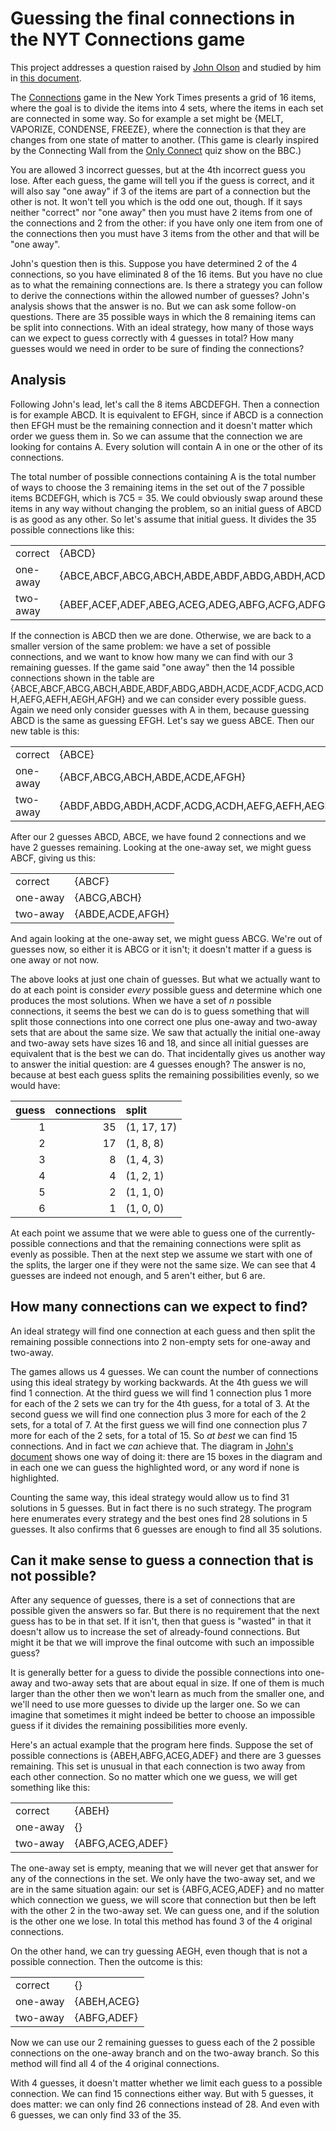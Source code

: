 # Guessing the final connections in the NYT Connections game

This project addresses a question raised by [John Olson](https://www.facebook.com/heliopsis)
and studied by him in [this document](https://docs.google.com/document/d/1-Yq24GkJM4KwVuM0WSk85fZEpKLdXX99ZjxP1Eh3mFQ/edit?usp=sharing).

The [Connections](https://www.nytimes.com/games/connections) game in the New York Times presents a
grid of 16 items, where the goal is to divide the items into 4 sets, where the items in each set
are connected in some way. So for example a set might be {MELT, VAPORIZE, CONDENSE, FREEZE}, where
the connection is that they are changes from one state of matter to another. (This game is clearly
inspired by the Connecting Wall from the [Only Connect](https://en.wikipedia.org/wiki/Only_Connect)
quiz show on the BBC.)

You are allowed 3 incorrect guesses, but at the 4th incorrect guess you lose.  After each
guess, the game will tell you if the guess is correct, and it will also say "one away" if 3 of
the items are part of a connection but the other is not. It won't tell you which is the odd one
out, though. If it says neither "correct" nor "one away" then you must have 2 items from one of
the connections and 2 from the other: if you have only one item from one of the connections then
you must have 3 items from the other and that will be "one away".

John's question then is this. Suppose you have determined 2 of the 4 connections, so you have
eliminated 8 of the 16 items. But you have no clue as to what the remaining connections are. Is
there a strategy you can follow to derive the connections within the allowed number of guesses?
John's analysis shows that the answer is no. But we can ask some follow-on questions. There are 35
possible ways in which the 8 remaining items can be split into connections. With an ideal strategy,
how many of those ways can we expect to guess correctly with 4 guesses in total? How many guesses
would we need in order to be sure of finding the connections?

## Analysis

Following John's lead, let's call the 8 items ABCDEFGH. Then a connection is for example ABCD. It is
equivalent to EFGH, since if ABCD is a connection then EFGH must be the remaining connection and it
doesn't matter which order we guess them in. So we can assume that the connection we are looking for
contains A. Every solution will contain A in one or the other of its connections.

The total number of possible connections containing A is the total number of ways to choose the 3
remaining items in the set out of the 7 possible items BCDEFGH, which is 7C5 = 35. We could
obviously swap around these items in any way without changing the problem, so an initial guess of
ABCD is as good as any other. So let's assume that initial guess. It divides the 35 possible
connections like this:

|          |        |
|----------|--------|
| correct  | {ABCD} |
| one-away | {ABCE,ABCF,ABCG,ABCH,ABDE,ABDF,ABDG,ABDH,ACDE,ACDF,ACDG,ACDH,AEFG,AEFH,AEGH,AFGH} |
| two-away | {ABEF,ACEF,ADEF,ABEG,ACEG,ADEG,ABFG,ACFG,ADFG,ABEH,ACEH,ADEH,ABFH,ACFH,ADFH,ABGH,ACGH,ADGH} |

If the connection is ABCD then we are done. Otherwise, we are back to a smaller version of the same
problem: we have a set of possible connections, and we want to know how many we can find with our
3 remaining guesses. If the game said "one away" then the 14 possible connections shown in the
table are {ABCE,ABCF,ABCG,ABCH,ABDE,ABDF,ABDG,ABDH,ACDE,ACDF,ACDG,ACDH,AEFG,AEFH,AEGH,AFGH} and we
can consider every possible guess. Again we need only consider guesses with A in them, because
guessing ABCD is the same as guessing EFGH. Let's say we guess ABCE. Then our new table is this:

|          |        |
|----------|--------|
| correct  | {ABCE} |
| one-away | {ABCF,ABCG,ABCH,ABDE,ACDE,AFGH} |
| two-away | {ABDF,ABDG,ABDH,ACDF,ACDG,ACDH,AEFG,AEFH,AEGH} |

After our 2 guesses ABCD, ABCE, we have found 2 connections and we have 2 guesses remaining.
Looking at the one-away set, we might guess ABCF, giving us this:

|          |        |
|----------|--------|
| correct  | {ABCF} |
| one-away | {ABCG,ABCH} |
| two-away | {ABDE,ACDE,AFGH} |

And again looking at the one-away set, we might guess ABCG. We're out of guesses now, so either it
is ABCG or it isn't; it doesn't matter if a guess is one away or not now.

The above looks at just one chain of guesses. But what we actually want to do at each point is
consider *every* possible guess and determine which one produces the most solutions. When
we have a set of _n_ possible connections, it seems the best we can do is to guess something that
will split those connections into one correct one plus one-away and two-away sets that are about the
same size. We saw that actually the initial one-away and two-away sets have sizes 16 and 18, and
since all initial guesses are equivalent that is the best we can do. That incidentally gives us
another way to answer the initial question: are 4 guesses enough? The answer is no, because at
best each guess splits the remaining possibilities evenly, so we would have:

| guess | connections | split       |
| ----: | ----------: | :---------- |
| 1     | 35          | (1, 17, 17) |
| 2     | 17          | (1, 8, 8)   |
| 3     | 8           | (1, 4, 3)   |
| 4     | 4           | (1, 2, 1)   |
| 5     | 2           | (1, 1, 0)   |
| 6     | 1           | (1, 0, 0)   |

At each point we assume that we were able to guess one of the currently-possible connections and
that the remaining connections were split as evenly as possible. Then at the next step we assume we
start with one of the splits, the larger one if they were not the same size. We can see that 4
guesses are indeed not enough, and 5 aren't either, but 6 are.

## How many connections can we expect to find?

An ideal strategy will find one connection at each guess and then split the remaining possible
connections into 2 non-empty sets for one-away and two-away.

The games allows us 4 guesses. We can count the number of connections using this ideal strategy by
working backwards. At the 4th guess we will find 1 connection. At the third guess we will find 1
connection plus 1 more for each of the 2 sets we can try for the 4th guess, for a total of 3.
At the second guess we will find one connection plus 3 more for each of the 2 sets, for a total of
7. At the first guess we will find one connection plus 7 more for each of the 2 sets, for a total
of 15. So *at best* we can find 15 connections. And in fact we *can* achieve that. The diagram in
[John's
document](https://docs.google.com/document/d/1-Yq24GkJM4KwVuM0WSk85fZEpKLdXX99ZjxP1Eh3mFQ/edit?usp=sharing)
shows one way of doing it: there are 15 boxes in the diagram and in each one we can guess the
highlighted word, or any word if none is highlighted.

Counting the same way, this ideal strategy would allow us to find 31 solutions in 5 guesses. But in
fact there is no such strategy. The program here enumerates every strategy and the best ones find
28 solutions in 5 guesses. It also confirms that 6 guesses are enough to find all 35 solutions.

## Can it make sense to guess a connection that is not possible?

After any sequence of guesses, there is a set of connections that are possible given the answers so
far. But there is no requirement that the next guess has to be in that set. If it isn't, then that
guess is "wasted" in that it doesn't allow us to increase the set of already-found connections. But
might it be that we will improve the final outcome with such an impossible guess?

It is generally better for a guess to divide the possible connections into one-away and two-away
sets that are about equal in size. If one of them is much larger than the other then we won't learn
as much from the smaller one, and we'll need to use more guesses to divide up the larger one. So we
can imagine that sometimes it might indeed be better to choose an impossible guess if it divides the
remaining possibilities more evenly.

Here's an actual example that the program here finds. Suppose the set of possible connections is
{ABEH,ABFG,ACEG,ADEF} and there are 3 guesses remaining. This set is unusual in that each connection
is two away from each other connection. So no matter which one we guess, we will get something like
this:

|          |                  |
|----------|------------------|
| correct  | {ABEH}           |
| one-away | {}               |
| two-away | {ABFG,ACEG,ADEF} |

The one-away set is empty, meaning that we will never get that answer for any of the connections in
the set.  We only have the two-away set, and we are in the same situation again: our set is
{ABFG,ACEG,ADEF} and no matter which connection we guess, we will score that connection but then be
left with the other 2 in the two-away set. We can guess one, and if the solution is the other one we
lose. In total this method has found 3 of the 4 original connections.

On the other hand, we can try guessing AEGH, even though that is not a possible connection. Then the
outcome is this:

|          |             |
|----------|-------------|
| correct  | {}          |
| one-away | {ABEH,ACEG} |
| two-away | {ABFG,ADEF} |

Now we can use our 2 remaining guesses to guess each of the 2 possible connections on the one-away
branch and on the two-away branch. So this method will find all 4 of the 4 original connections.

With 4 guesses, it doesn't matter whether we limit each guess to a possible connection. We can find
15 connections either way. But with 5 guesses, it does matter: we can only find 26 connections
instead of 28. And even with 6 guesses, we can only find 33 of the 35.